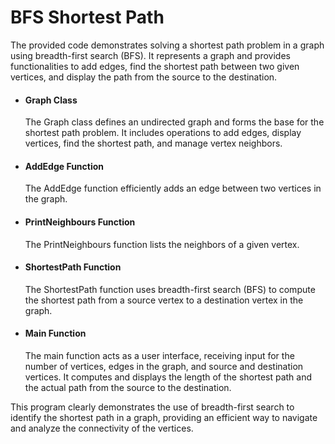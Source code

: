 # BFS Shortest Path

The provided code demonstrates solving a shortest path problem in a graph using breadth-first search (BFS). It represents a graph and provides functionalities to add edges, find the shortest path between two given vertices, and display the path from the source to the destination.

* #### Graph Class
  The Graph class defines an undirected graph and forms the base for the shortest path problem. It includes operations to add edges, display vertices, find the shortest path, and manage vertex neighbors.

* #### AddEdge Function
  The AddEdge function efficiently adds an edge between two vertices in the graph.

* #### PrintNeighbours Function
  The PrintNeighbours function lists the neighbors of a given vertex.

* #### ShortestPath Function
  The ShortestPath function uses breadth-first search (BFS) to compute the shortest path from a source vertex to a destination vertex in the graph.

* #### Main Function
  The main function acts as a user interface, receiving input for the number of vertices, edges in the graph, and source and destination vertices. It computes and displays the length of the shortest path and the actual path from the source to the destination.

This program clearly demonstrates the use of breadth-first search to identify the shortest path in a graph, providing an efficient way to navigate and analyze the connectivity of the vertices.
